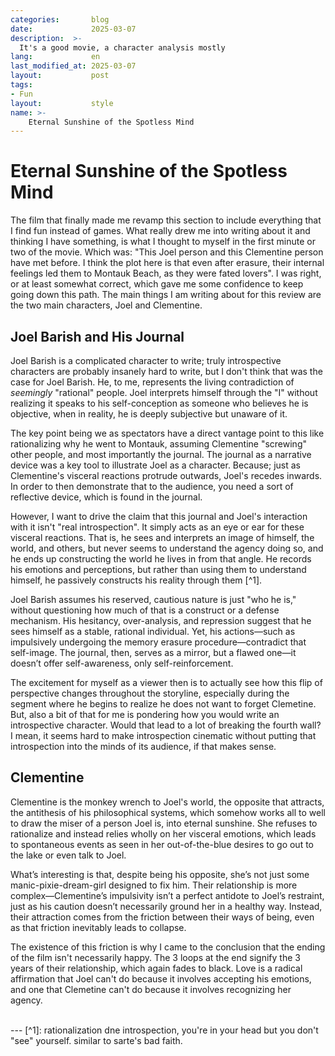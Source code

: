 ```yaml
---
categories:       blog
date:             2025-03-07
description:  >-
  It's a good movie, a character analysis mostly
lang:             en
last_modified_at: 2025-03-07
layout:           post
tags:
- Fun
layout:           style
name: >-
    Eternal Sunshine of the Spotless Mind
---
```


# Eternal Sunshine of the Spotless Mind

The film that finally made me revamp this section to include everything that I find fun instead of games. What really drew me into writing about it and thinking I have something, is what I thought to myself in the first minute or two of the movie. Which was: "This Joel person and this Clementine person have met before. I think the plot here is that even after erasure, their internal feelings led them to Montauk Beach, as they were fated lovers". I was right, or at least somewhat correct, which gave me some confidence to keep going down this path. The main things I am writing about for this review are the two main characters, Joel and Clementine.


## Joel Barish and His Journal

Joel Barish is a complicated character to write; truly introspective characters are probably insanely hard to write, but I don't think that was the case for Joel Barish. He, to me, represents the living contradiction of *seemingly* "rational" people. Joel interprets himself through the "I" without realizing it speaks to his self-conception as someone who believes he is objective, when in reality, he is deeply subjective but unaware of it. 

The key point being we as spectators have a direct vantage point to this like rationalizing why he went to Montauk, assuming Clementine "screwing" other people, and most importantly the journal. The journal as a narrative device was a key tool to illustrate Joel as a character. Because; just as Clementine's visceral reactions protrude outwards, Joel's recedes inwards. In order to then demonstrate that to the audience, you need a sort of reflective device, which is found in the journal.  

However, I want to drive the claim that this journal and Joel's interaction with it isn't "real introspection". It simply acts as an eye or ear for these visceral reactions. That is, he sees and interprets an image of himself, the world, and others, but never seems to understand the agency doing so, and he ends up constructing the world he lives in from that angle. He records his emotions and perceptions, but rather than using them to understand himself, he passively constructs his reality through them [^1].

Joel Barish assumes his reserved, cautious nature is just "who he is," without questioning how much of that is a construct or a defense mechanism. His hesitancy, over-analysis, and repression suggest that he sees himself as a stable, rational individual. Yet, his actions—such as impulsively undergoing the memory erasure procedure—contradict that self-image. The journal, then, serves as a mirror, but a flawed one—it doesn’t offer self-awareness, only self-reinforcement.

The excitement for myself as a viewer then is to actually see how this flip of perspective changes throughout the storyline, especially during the segment where he begins to realize he does not want to forget Clemetine. But, also a bit of that for me is pondering how you would write an introspective character. Would that lead to a lot of breaking the fourth wall? I mean, it seems hard to make introspection cinematic without putting that introspection into the minds of its audience, if that makes sense.

## Clementine

Clementine is the monkey wrench to Joel's world, the opposite that attracts, the antithesis of his philosophical systems, which somehow works all to well to draw the miser of a person Joel is, into eternal sunshine. She refuses to rationalize and instead relies wholly on her visceral emotions, which leads to spontaneous events as seen in her out-of-the-blue desires to go out to the lake or even talk to Joel. 

What’s interesting is that, despite being his opposite, she’s not just some manic-pixie-dream-girl designed to fix him. Their relationship is more complex—Clementine’s impulsivity isn’t a perfect antidote to Joel’s restraint, just as his caution doesn’t necessarily ground her in a healthy way. Instead, their attraction comes from the friction between their ways of being, even as that friction inevitably leads to collapse.

The existence of this friction is why I came to the conclusion that the ending of the film isn't necessarily happy. The 3 loops at the end signify the 3 years of their relationship, which again fades to black. Love is a radical affirmation that Joel can't do because it involves accepting his emotions, and one that Clemetine can't do because it involves recognizing her agency.

<br/>
---
[^1]: rationalization dne introspection, you're in your head but you don't "see" yourself. similar to sarte's bad faith.
